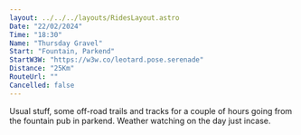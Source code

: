 ```yaml
---
layout: ../../../layouts/RidesLayout.astro
Date: "22/02/2024"
Time: "18:30"
Name: "Thursday Gravel"
Start: "Fountain, Parkend"
StartW3W: "https://w3w.co/leotard.pose.serenade"
Distance: "25Km"
RouteUrl: ""
Cancelled: false
---
```


Usual stuff, some off-road trails and tracks for a couple of hours going from the fountain pub in parkend. Weather watching on the day just incase.